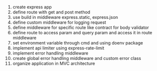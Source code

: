 
1. create express app
2. define route with get and post method
3. use build in middleware express.static, express.json
4. define custom middleware for logging request
5. define middleware for specific route like contract for body validator
6. define route to access param and query param and access it in route middleware
7. set environment variable through cmd and using doenv package
8. implement api limiter using express-rate-limit
9. implement error handling middleware
10. create global error handling middleware and custom error class
11. organize application in MVC architecture